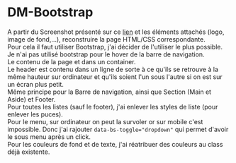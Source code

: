 # DM-Bootstrap

 A partir du Screenshot présenté sur ce [lien](https://lp-projet-web.ovh/css3/evaluations/20221006_devoir_maison/screen_2022.png) et les éléments attachés (logo, image de fond,...), reconstruire la page HTML/CSS correspondante.  
 Pour cela il faut utiliser Bootstrap, j'ai décider de l'utiliser le plus possible.  
 Je n'ai pas utilisé bootstrap pour le hover de la barre de navigation.  
 Le contenu de la page et dans un container.  
 Le header est contenu dans un ligne de sorte à ce qu'ils se retrouve à la même hauteur sur ordinateur et qu'ils soient l'un sous l'autre si on est sur un écran plus petit.  
 Même principe pour la Barre de navigation, ainsi que Section (Main et Aside) et Footer.  
 Pour toutes les listes (sauf le footer), j'ai enlever les styles de liste (pour enlever les puces).  
 Pour le menu, sur ordinateur on peut la survoler or sur mobile c'est impossible. Donc j'ai rajouter ``` data-bs-toggle="dropdown" ``` qui permet d'avoir le sous menu après un click.  
 Pour les couleurs de fond et de texte, j'ai réatribuer des couleurs au class déjà existente.  
 
